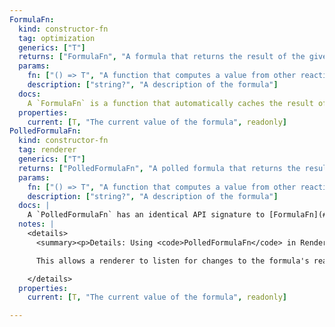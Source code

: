 ```yaml
---
FormulaFn:
  kind: constructor-fn
  tag: optimization
  generics: ["T"]
  returns: ["FormulaFn", "A formula that returns the result of the given function"]
  params:
    fn: ["() => T", "A function that computes a value from other reactive values"]
    description: ["string?", "A description of the formula"]
  docs:
    A `FormulaFn` is a function that automatically caches the result of its computation until any of its reactive dependencies change.
  properties:
    current: [T, "The current value of the formula", readonly]
PolledFormulaFn:
  kind: constructor-fn
  tag: renderer
  generics: ["T"]
  returns: ["PolledFormulaFn", "A polled formula that returns the result of the given function"]
  params:
    fn: ["() => T", "A function that computes a value from other reactive values"]
    description: ["string?", "A description of the formula"]
  docs: |
    A `PolledFormulaFn` has an identical API signature to [FormulaFn](#constructor-fn-FormulaFn). However, when a `PolledFormulaFn`'s value is requested, it **always** recomputes the value. This is designed for situations where you are mixing Starbeam reactivity with other forms of reactivity.
  notes: |
    <details>
      <summary><p>Details: Using <code>PolledFormulaFn</code> in Renderers</p></summary>

      This allows a renderer to listen for changes to the formula's reactive dependencies, but still choose to recompute the formula's value when it has its own reason to believe that the formula is out of date. Most renderers use `PolledFormulaFn` as the primary mechanism for gluing Starbeam reactivity with their framework's rendering.

    </details>
  properties:
    current: [T, "The current value of the formula", readonly]

---
```


<Api />
